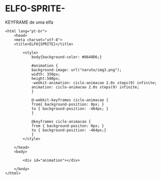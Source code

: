 # ELFO-SPRITE-
KEYFRAME de uma elfa

<!DOCTYPE html>
	<html lang="pt-br">
		<head>
		<meta charset="utf-8">
		<title>ELFO{SPRITE}</title>

			<style>
				body{background-color: #8640D6;}		

				#animation {
				background-image: url("naruto/img3.png");
				width: 350px;
				height:500px;
				-webkit-animation: ciclo-animacao 2.0s steps(9) infinite;
				animation: ciclo-animacao 2.0s steps(9) infinite;
				}

				@-webkit-keyframes ciclo-animacao {
				from{ background-position: 0px; }
				to { background-position: -464px; }
				}

				@keyframes ciclo-animacao {
				from { background-positon: 0px; }
				to { background-position: -464px;}
				}
			</style>

		</head>
		<body>

			<div id="animation"></div>	

		</body>
	</html>	
